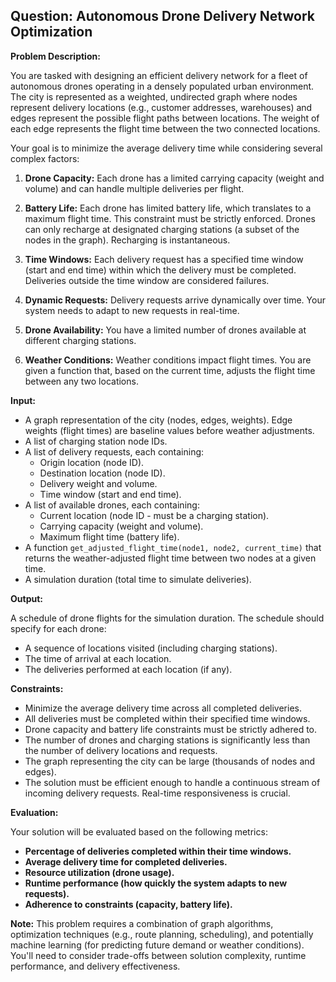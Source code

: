 ## Question: Autonomous Drone Delivery Network Optimization

**Problem Description:**

You are tasked with designing an efficient delivery network for a fleet of autonomous drones operating in a densely populated urban environment. The city is represented as a weighted, undirected graph where nodes represent delivery locations (e.g., customer addresses, warehouses) and edges represent the possible flight paths between locations. The weight of each edge represents the flight time between the two connected locations.

Your goal is to minimize the average delivery time while considering several complex factors:

1.  **Drone Capacity:** Each drone has a limited carrying capacity (weight and volume) and can handle multiple deliveries per flight.

2.  **Battery Life:** Each drone has limited battery life, which translates to a maximum flight time. This constraint must be strictly enforced. Drones can only recharge at designated charging stations (a subset of the nodes in the graph). Recharging is instantaneous.

3.  **Time Windows:** Each delivery request has a specified time window (start and end time) within which the delivery must be completed. Deliveries outside the time window are considered failures.

4.  **Dynamic Requests:** Delivery requests arrive dynamically over time. Your system needs to adapt to new requests in real-time.

5.  **Drone Availability:** You have a limited number of drones available at different charging stations.

6.  **Weather Conditions:** Weather conditions impact flight times. You are given a function that, based on the current time, adjusts the flight time between any two locations.

**Input:**

*   A graph representation of the city (nodes, edges, weights). Edge weights (flight times) are baseline values before weather adjustments.
*   A list of charging station node IDs.
*   A list of delivery requests, each containing:
    *   Origin location (node ID).
    *   Destination location (node ID).
    *   Delivery weight and volume.
    *   Time window (start and end time).
*   A list of available drones, each containing:
    *   Current location (node ID - must be a charging station).
    *   Carrying capacity (weight and volume).
    *   Maximum flight time (battery life).
*   A function `get_adjusted_flight_time(node1, node2, current_time)` that returns the weather-adjusted flight time between two nodes at a given time.
*   A simulation duration (total time to simulate deliveries).

**Output:**

A schedule of drone flights for the simulation duration.  The schedule should specify for each drone:

*   A sequence of locations visited (including charging stations).
*   The time of arrival at each location.
*   The deliveries performed at each location (if any).

**Constraints:**

*   Minimize the average delivery time across all completed deliveries.
*   All deliveries must be completed within their specified time windows.
*   Drone capacity and battery life constraints must be strictly adhered to.
*   The number of drones and charging stations is significantly less than the number of delivery locations and requests.
*   The graph representing the city can be large (thousands of nodes and edges).
*   The solution must be efficient enough to handle a continuous stream of incoming delivery requests. Real-time responsiveness is crucial.

**Evaluation:**

Your solution will be evaluated based on the following metrics:

*   **Percentage of deliveries completed within their time windows.**
*   **Average delivery time for completed deliveries.**
*   **Resource utilization (drone usage).**
*   **Runtime performance (how quickly the system adapts to new requests).**
*   **Adherence to constraints (capacity, battery life).**

**Note:**  This problem requires a combination of graph algorithms, optimization techniques (e.g., route planning, scheduling), and potentially machine learning (for predicting future demand or weather conditions). You'll need to consider trade-offs between solution complexity, runtime performance, and delivery effectiveness.

